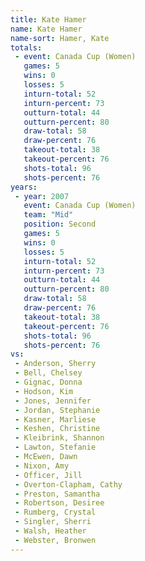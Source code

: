 ```yaml
---
title: Kate Hamer
name: Kate Hamer
name-sort: Hamer, Kate
totals:
 - event: Canada Cup (Women)
   games: 5
   wins: 0
   losses: 5
   inturn-total: 52
   inturn-percent: 73
   outturn-total: 44
   outturn-percent: 80
   draw-total: 58
   draw-percent: 76
   takeout-total: 38
   takeout-percent: 76
   shots-total: 96
   shots-percent: 76
years:
 - year: 2007
   event: Canada Cup (Women)
   team: "Mid"
   position: Second
   games: 5
   wins: 0
   losses: 5
   inturn-total: 52
   inturn-percent: 73
   outturn-total: 44
   outturn-percent: 80
   draw-total: 58
   draw-percent: 76
   takeout-total: 38
   takeout-percent: 76
   shots-total: 96
   shots-percent: 76
vs:
 - Anderson, Sherry
 - Bell, Chelsey
 - Gignac, Donna
 - Hodson, Kim
 - Jones, Jennifer
 - Jordan, Stephanie
 - Kasner, Marliese
 - Keshen, Christine
 - Kleibrink, Shannon
 - Lawton, Stefanie
 - McEwen, Dawn
 - Nixon, Amy
 - Officer, Jill
 - Overton-Clapham, Cathy
 - Preston, Samantha
 - Robertson, Desiree
 - Rumberg, Crystal
 - Singler, Sherri
 - Walsh, Heather
 - Webster, Bronwen
---
```

